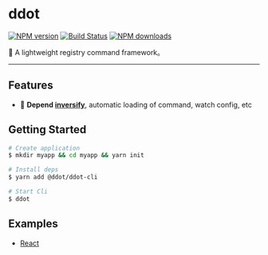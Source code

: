 # ddot

[![NPM version](https://img.shields.io/npm/v/ddot.svg?style=flat)](https://npmjs.org/package/ddot)
[![Build Status](https://img.shields.io/travis/jetsly/ddot.svg?style=flat)](https://travis-ci.org/jetsly/ddot)
[![NPM downloads](http://img.shields.io/npm/dm/ddot.svg?style=flat)](https://npmjs.org/package/ddot)

🌋 A lightweight registry command framework。

---

## Features

* 🌴  **Depend [inversify](http://inversify.io/)**, automatic loading of command, watch config, etc


## Getting Started

```bash
# Create application
$ mkdir myapp && cd myapp && yarn init

# Install deps
$ yarn add @ddot/ddot-cli 

# Start Cli
$ ddot 
```

## Examples

* [React](./example/react-example)


